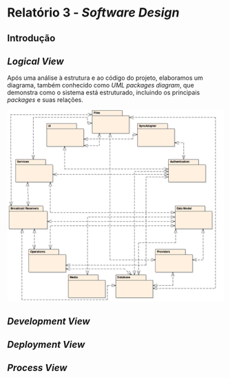 # Relatório 3 - *Software Design*

## Introdução

## *Logical View*

Após uma análise à estrutura e ao código do projeto, elaboramos um diagrama, também conhecido como *UML packages diagram*, que demonstra como o sistema está estruturado, incluindo os principais *packages* e suas relações. 

![LogicalView](/ESOF-docs/resources/logicalview.png)

## *Development View*

## *Deployment View*

## *Process View*
